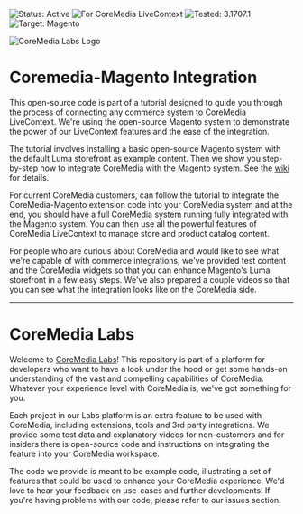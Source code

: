 ![Status: Active](https://documentation.coremedia.com/badges/badge_status_active.png "Status: Active")
![For CoreMedia LiveContext](https://documentation.coremedia.com/badges/badge_coremedia_livecontext.png "For CoreMedia LiveContext")
![Tested: 3.1707.1](https://documentation.coremedia.com/badges/badge_tested_livecontext_3-1707-1.png "Tested: 3.1707.1")
![Target: Magento](https://documentation.coremedia.com/badges/badge_target_magento_2.1.png "Target: Magento")

![CoreMedia Labs Logo](https://documentation.coremedia.com/badges/banner_coremedia_labs_wide.png "CoreMedia Labs Logo Title Text")


# Coremedia-Magento Integration 

This open-source code is part of a tutorial designed to guide you through the process of connecting any commerce system to CoreMedia LiveContext. We're using the open-source Magento system to demonstrate the power of our LiveContext features and the ease of the integration. 

The tutorial involves installing a basic open-source Magento system with the default Luma storefront as example content. Then we show you step-by-step how to integrate CoreMedia with the Magento system. See the [wiki](../../wiki) for details.

For current CoreMedia customers, can follow the tutorial to integrate the CoreMedia-Magento extension code into your CoreMedia system and at the end, you should have a full CoreMedia system running fully integrated with the Magento system. You can then use all the powerful features of CoreMedia LiveContext to manage store and product catalog content. 

For people who are curious about CoreMedia and would like to see what we're capable of with commerce integrations, we've provided test content and the CoreMedia widgets so that you can enhance Magento's Luma storefront in a few easy steps. We've also prepared a couple videos so that you can see what the integration looks like on the CoreMedia side. 

*******


# CoreMedia Labs

Welcome to [CoreMedia Labs](https://blog.coremedia.com/labs/)! This repository is part of a platform for developers who want to have a look under the hood or get some hands-on understanding of the vast and compelling capabilities of CoreMedia. Whatever your experience level with CoreMedia is, we've got something for you.

Each project in our Labs platform is an extra feature to be used with CoreMedia, including extensions, tools and 3rd party integrations. We provide some test data and explanatory videos for non-customers and for insiders there is open-source code and instructions on integrating the feature into your CoreMedia workspace. 

The code we provide is meant to be example code, illustrating a set of features that could be used to enhance your CoreMedia experience. We'd love to hear your feedback on use-cases and further developments! If you're having problems with our code, please refer to our issues section. 
